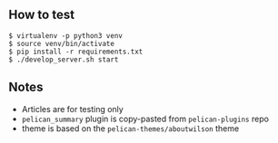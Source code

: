 
## How to test

    $ virtualenv -p python3 venv
    $ source venv/bin/activate
    $ pip install -r requirements.txt
    $ ./develop_server.sh start

## Notes

* Articles are for testing only
* `pelican_summary` plugin is copy-pasted from `pelican-plugins` repo
* theme is based on the `pelican-themes/aboutwilson` theme
